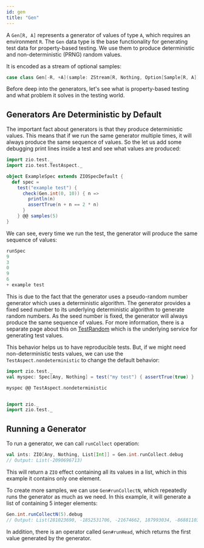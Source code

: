 ```yaml
---
id: gen 
title: "Gen"
---
```


A `Gen[R, A]` represents a generator of values of type `A`, which requires an environment `R`. The `Gen` data type is the base functionality for generating test data for property-based testing. We use them to produce deterministic and non-deterministic (PRNG) random values.

It is encoded as a stream of optional samples:

```scala
case class Gen[-R, +A](sample: ZStream[R, Nothing, Option[Sample[R, A]]])
```

Before deep into the generators, let's see what is property-based testing and what problem it solves in the testing world.

## Generators Are Deterministic by Default

The important fact about generators is that they produce deterministic values. This means that if we run the same generator multiple times, it will always produce the same sequence of values. So the let us add some debugging print lines inside a test and see what values are produced:

```scala mdoc:compile-only
import zio.test._
import zio.test.TestAspect._

object ExampleSpec extends ZIOSpecDefault {
  def spec =
    test("example test") {
      check(Gen.int(0, 10)) { n =>
        println(n)
        assertTrue(n + n == 2 * n)
      }
    } @@ samples(5)
}
```

We can see, every time we run the test, the generator will produce the same sequence of values:

```scala
runSpec
9
3
0
9
6
+ example test
```

This is due to the fact that the generator uses a pseudo-random number generator which uses a deterministic algorithm. The generator provides a fixed seed number to its underlying deterministic algorithm to generate random numbers. As the seed number is fixed, the generator will always produce the same sequence of values. For more information, there is a separate page about this on [TestRandom](services/random.md) which is the underlying service for generating test values.

This behavior helps us to have reproducible tests. But, if we might need non-deterministic tests values, we can use the `TestAspect.nondeterministic` to change the default behavior:

```scala mdoc:invisible
import zio.test._
val myspec: Spec[Any, Nothing] = test("my test") { assertTrue(true) }
```

```scala mdoc:compile-only
myspec @@ TestAspect.nondeterministic
```

```scala mdoc:invisible:reset

```

```scala mdoc:invisible
import zio._
import zio.test._
```

## Running a Generator

To run a generator, we can call `runCollect` operation:

```scala mdoc:silent:nest
val ints: ZIO[Any, Nothing, List[Int]] = Gen.int.runCollect.debug
// Output: List(-2090696713)
```

This will return a `ZIO` effect containing all its values in a list, which in this example it contains only one element.

To create more samples, we can use `Gen#runCollectN`, which repeatedly runs the generator as much as we need. In this example, it will generate a list of containing 5 integer elements:

```scala mdoc:compile-only
Gen.int.runCollectN(5).debug
// Output: List(281023690, -1852531706, -21674662, 187993034, -868811035)
```

In addition, there is an operator called `Gen#runHead`, which returns the first value generated by the generator.
